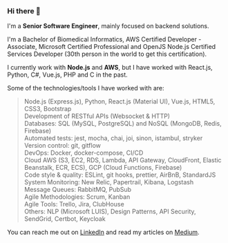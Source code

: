 ### Hi there 👋

I'm a **Senior Software Engineer**, mainly focused on backend solutions.

I'm a Bachelor of Biomedical Informatics, AWS Certified Developer - Associate, Microsoft Certified Professional and OpenJS Node.js Certified Services Developer (30th person in the world to get this certification).

I currently work with **Node.js** and **AWS**, but I have worked with React.js, Python, C#, Vue.js, PHP and C in the past.

Some of the technologies/tools I have worked with are:

> Node.js (Express.js), Python, React.js (Material UI), Vue.js, HTML5, CSS3, Bootstrap  
> Development of RESTful APIs (Websocket & HTTP)  
> Databases: SQL (MySQL, PostgreSQL) and NoSQL (MongoDB, Redis, Firebase)  
> Automated tests: jest, mocha, chai, joi, sinon, istambul, stryker  
> Version control: git, gitflow  
> DevOps: Docker, docker-compose, CI/CD  
> Cloud AWS (S3, EC2, RDS, Lambda, API Gateway, CloudFront, Elastic Beanstalk, ECR, ECS), GCP (Cloud Functions, Firebase)  
> Code style & quality: ESLint, git hooks, prettier, AirBnB, StandardJS  
> System Monitoring: New Relic, Papertrail, Kibana, Logstash  
> Message Queues: RabbitMQ, PubSub  
> Agile Methodologies: Scrum, Kanban  
> Agile Tools: Trello, Jira, ClubHouse  
> Others: NLP (Microsoft LUIS), Design Patterns, API Security, SendGrid, Certbot, Keycloak

You can reach me out on [LinkedIn](https://www.linkedin.com/in/amirelemam) and read my articles on [Medium](https://medium.com/@amirelemam).

<!--
**amirelemam/amirelemam** is a ✨ _special_ ✨ repository because its `README.md` (this file) appears on your GitHub profile.

Here are some ideas to get you started:

- 🔭 I’m currently working on ...
- 🌱 I’m currently learning ...
- 👯 I’m looking to collaborate on ...
- 🤔 I’m looking for help with ...
- 💬 Ask me about ...
- 📫 How to reach me: ...
- 😄 Pronouns: ...
- ⚡ Fun fact: ...
-->
